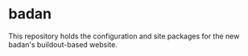 badan
=====

This repository holds the configuration and site packages for the new badan's buildout-based website. 